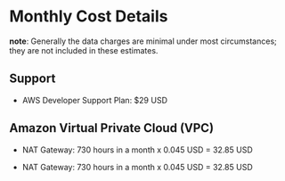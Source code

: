 # Monthly Cost Details

**note**:  Generally the data charges are minimal under most circumstances; they are not included in these estimates.

## Support

* AWS Developer Support Plan: $29 USD

## Amazon Virtual Private Cloud (VPC)

* NAT Gateway: 730 hours in a month x 0.045 USD = 32.85 USD

* NAT Gateway: 730 hours in a month x 0.045 USD = 32.85 USD
